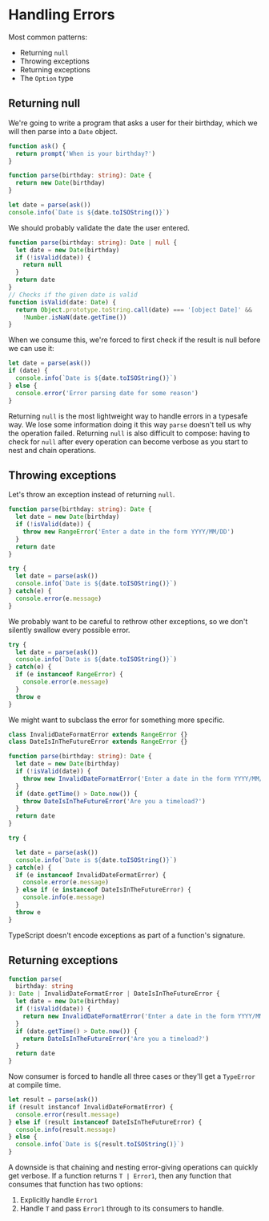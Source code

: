 # Handling Errors

Most common patterns:
- Returning `null`
- Throwing exceptions
- Returning exceptions
- The `Option` type

## Returning null

We're going to write a program that asks a user for their birthday, which we will
then parse into a `Date` object.

```ts
function ask() {
  return prompt('When is your birthday?')
}

function parse(birthday: string): Date {
  return new Date(birthday)
}

let date = parse(ask())
console.info(`Date is ${date.toISOString()}`)
```

We should probably validate the date the user entered.

```ts
function parse(birthday: string): Date | null {
  let date = new Date(birthday)
  if (!isValid(date)) {
    return null
  }
  return date
}
// Checks if the given date is valid
function isValid(date: Date) {
  return Object.prototype.toString.call(date) === '[object Date]' &&
    !Number.isNaN(date.getTime())
}
```

When we consume this, we're forced to first check if the result is null before we can use it:

```ts
let date = parse(ask())
if (date) {
  console.info(`Date is ${date.toISOString()}`)
} else {
  console.error('Error parsing date for some reason')
}
```

Returning `null` is the most lightweight way to handle errors in a typesafe way.
We lose some information doing it this way `parse` doesn't tell us why the operation
failed.
Returning `null` is also difficult to compose: having to check for `null` after
every operation can become verbose as you start to nest and chain operations.

## Throwing exceptions

Let's throw an exception instead of returning `null`.

```ts
function parse(birthday: string): Date {
  let date = new Date(birthday)
  if (!isValid(date)) {
    throw new RangeError('Enter a date in the form YYYY/MM/DD')
  }
  return date
}

try {
  let date = parse(ask())
  console.info(`Date is ${date.toISOString()}`)
} catch(e) {
  console.error(e.message)
}
```

We probably want to be careful to rethrow other exceptions, so we don't silently swallow
every possible error.

```ts
try {
  let date = parse(ask())
  console.info(`Date is ${date.toISOString()}`)
} catch(e) {
  if (e instanceof RangeError) {
    console.error(e.message)
  }
  throw e
}
```

We might want to subclass the error for something more specific.

```ts
class InvalidDateFormatError extends RangeError {}
class DateIsInTheFutureError extends RangeError {}

function parse(birthday: string): Date {
  let date = new Date(birthday)
  if (!isValid(date)) {
    throw new InvalidDateFormatError('Enter a date in the form YYYY/MM/DD')
  }
  if (date.getTime() > Date.now()) {
    throw DateIsInTheFutureError('Are you a timeload?')
  }
  return date
}

try {

  let date = parse(ask())
  console.info(`Date is ${date.toISOString()}`)
} catch(e) {
  if (e instanceof InvalidDateFormatError) {
    console.error(e.message)
  } else if (e instanceof DateIsInTheFutureError) {
    console.info(e.message)
  }
  throw e
}
```

TypeScript doesn't encode exceptions as part of a function's signature.

## Returning exceptions

```ts
function parse(
  birthday: string
): Date | InvalidDateFormatError | DateIsInTheFutureError {
  let date = new Date(birthday)
  if (!isValid(date)) {
    return new InvalidDateFormatError('Enter a date in the form YYYY/MM/DD')
  }
  if (date.getTime() > Date.now()) {
    return DateIsInTheFutureError('Are you a timeload?')
  }
  return date
}
```

Now consumer is forced to handle all three cases or they'll get a `TypeError` at compile time.

```ts
let result = parse(ask())
if (result instancof InvalidDateFormatError) {
  console.error(result.message)
} else if (result instanceof DateIsInTheFutureError) {
  console.info(result.message)
} else {
  console.info(`Date is ${result.toISOString()}`)
}
```

A downside is that chaining and nesting error-giving operations can quickly get verbose.
If a function returns `T | Error1`, then any function that consumes that function
has two options:

1. Explicitly handle `Error1`
2. Handle `T` and pass `Error1` through to its consumers to handle.

